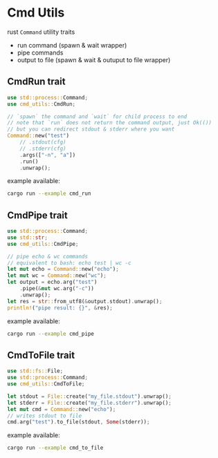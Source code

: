 # Cmd Utils

rust `Command` utility traits
- run command (spawn & wait wrapper)
- pipe commands
- output to file (spawn & wait & outuput to file wrapper)

## CmdRun trait
```rust
use std::process::Command;
use cmd_utils::CmdRun;

// `spawn` the command and `wait` for child process to end
// note that `run` does not return the command output, just Ok(())
// but you can redirect stdout & stderr where you want
Command::new("test")
    // .stdout(cfg)
    // .stderr(cfg)
    .args(["-n", "a"])
    .run()
    .unwrap();
```

example available:
```bash
cargo run --example cmd_run
```

## CmdPipe trait
```rust
use std::process::Command;
use std::str;
use cmd_utils::CmdPipe;

// pipe echo & wc commands
// equivalent to bash: echo test | wc -c
let mut echo = Command::new("echo");
let mut wc = Command::new("wc");
let output = echo.arg("test")
    .pipe(&mut wc.arg("-c"))
    .unwrap();
let res = str::from_utf8(&output.stdout).unwrap();
println!("pipe result: {}", &res);
```

example available:
```bash
cargo run --example cmd_pipe
```

## CmdToFile trait
```rust
use std::fs::File;
use std::process::Command;
use cmd_utils::CmdToFile;

let stdout = File::create("my_file.stdout").unwrap();
let stderr = File::create("my_file.stderr").unwrap();
let mut cmd = Command::new("echo");
// writes stdout to file
cmd.arg("test").to_file(stdout, Some(stderr));
```

example available:
```bash
cargo run --example cmd_to_file
```
